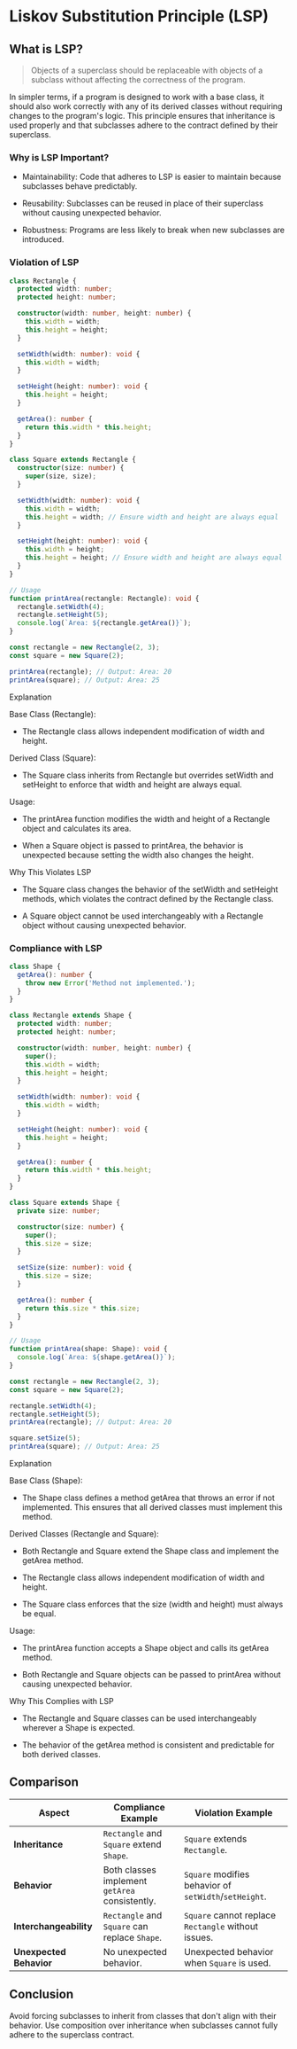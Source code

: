 # Liskov Substitution Principle (LSP)

## What is LSP?

> Objects of a superclass should be replaceable with objects of a subclass without affecting the correctness of the program.

In simpler terms, if a program is designed to work with a base class, it should also work correctly with any of its derived classes without requiring changes to the program's logic. This principle ensures that inheritance is used properly and that subclasses adhere to the contract defined by their superclass.

### Why is LSP Important?

- Maintainability: Code that adheres to LSP is easier to maintain because subclasses behave predictably.

- Reusability: Subclasses can be reused in place of their superclass without causing unexpected behavior.

- Robustness: Programs are less likely to break when new subclasses are introduced.

### Violation of LSP

```typescript
class Rectangle {
  protected width: number;
  protected height: number;

  constructor(width: number, height: number) {
    this.width = width;
    this.height = height;
  }

  setWidth(width: number): void {
    this.width = width;
  }

  setHeight(height: number): void {
    this.height = height;
  }

  getArea(): number {
    return this.width * this.height;
  }
}

class Square extends Rectangle {
  constructor(size: number) {
    super(size, size);
  }

  setWidth(width: number): void {
    this.width = width;
    this.height = width; // Ensure width and height are always equal
  }

  setHeight(height: number): void {
    this.width = height;
    this.height = height; // Ensure width and height are always equal
  }
}

// Usage
function printArea(rectangle: Rectangle): void {
  rectangle.setWidth(4);
  rectangle.setHeight(5);
  console.log(`Area: ${rectangle.getArea()}`);
}

const rectangle = new Rectangle(2, 3);
const square = new Square(2);

printArea(rectangle); // Output: Area: 20
printArea(square); // Output: Area: 25
```

Explanation

Base Class (Rectangle):

- The Rectangle class allows independent modification of width and height.

Derived Class (Square):

- The Square class inherits from Rectangle but overrides setWidth and setHeight to enforce that width and height are always equal.

Usage:

- The printArea function modifies the width and height of a Rectangle object and calculates its area.

- When a Square object is passed to printArea, the behavior is unexpected because setting the width also changes the height.

Why This Violates LSP

- The Square class changes the behavior of the setWidth and setHeight methods, which violates the contract defined by the Rectangle class.

- A Square object cannot be used interchangeably with a Rectangle object without causing unexpected behavior.

### Compliance with LSP

```typescript
class Shape {
  getArea(): number {
    throw new Error('Method not implemented.');
  }
}

class Rectangle extends Shape {
  protected width: number;
  protected height: number;

  constructor(width: number, height: number) {
    super();
    this.width = width;
    this.height = height;
  }

  setWidth(width: number): void {
    this.width = width;
  }

  setHeight(height: number): void {
    this.height = height;
  }

  getArea(): number {
    return this.width * this.height;
  }
}

class Square extends Shape {
  private size: number;

  constructor(size: number) {
    super();
    this.size = size;
  }

  setSize(size: number): void {
    this.size = size;
  }

  getArea(): number {
    return this.size * this.size;
  }
}

// Usage
function printArea(shape: Shape): void {
  console.log(`Area: ${shape.getArea()}`);
}

const rectangle = new Rectangle(2, 3);
const square = new Square(2);

rectangle.setWidth(4);
rectangle.setHeight(5);
printArea(rectangle); // Output: Area: 20

square.setSize(5);
printArea(square); // Output: Area: 25
```

Explanation

Base Class (Shape):

- The Shape class defines a method getArea that throws an error if not implemented. This ensures that all derived classes must implement this method.

Derived Classes (Rectangle and Square):

- Both Rectangle and Square extend the Shape class and implement the getArea method.

- The Rectangle class allows independent modification of width and height.

- The Square class enforces that the size (width and height) must always be equal.

Usage:

- The printArea function accepts a Shape object and calls its getArea method.

- Both Rectangle and Square objects can be passed to printArea without causing unexpected behavior.

Why This Complies with LSP

- The Rectangle and Square classes can be used interchangeably wherever a Shape is expected.

- The behavior of the getArea method is consistent and predictable for both derived classes.

## Comparison

| **Aspect**              | **Compliance Example**                         | **Violation Example**                                 |
| ----------------------- | ---------------------------------------------- | ----------------------------------------------------- |
| **Inheritance**         | `Rectangle` and `Square` extend `Shape`.       | `Square` extends `Rectangle`.                         |
| **Behavior**            | Both classes implement `getArea` consistently. | `Square` modifies behavior of `setWidth`/`setHeight`. |
| **Interchangeability**  | `Rectangle` and `Square` can replace `Shape`.  | `Square` cannot replace `Rectangle` without issues.   |
| **Unexpected Behavior** | No unexpected behavior.                        | Unexpected behavior when `Square` is used.            |

## Conclusion

Avoid forcing subclasses to inherit from classes that don't align with their behavior.
Use composition over inheritance when subclasses cannot fully adhere to the superclass contract.
